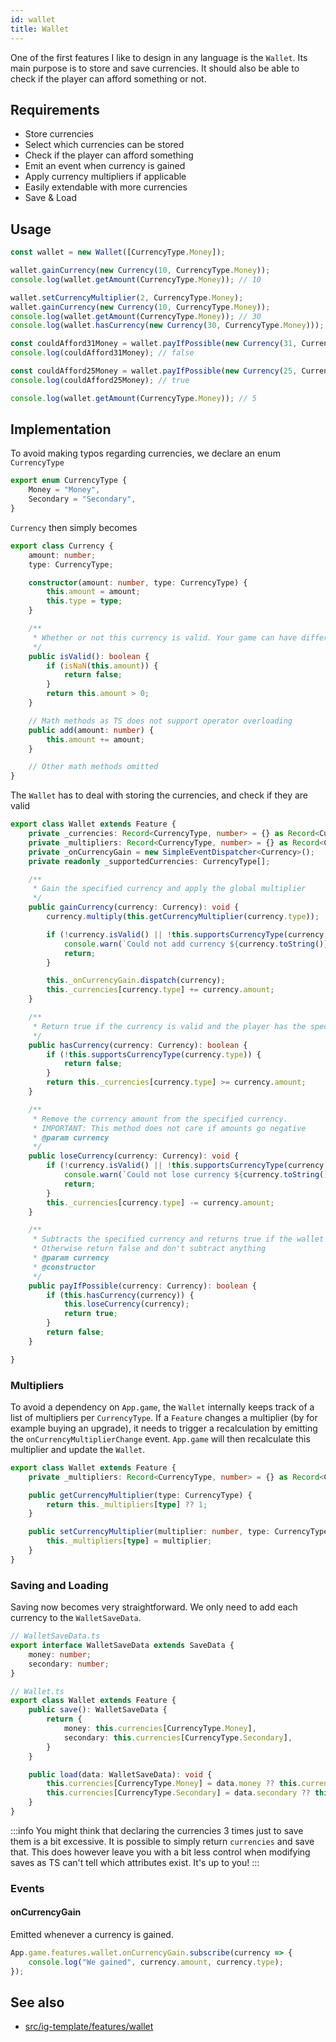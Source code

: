 ```yaml
---
id: wallet
title: Wallet
---
```


<!--- Introduction text, can be a bit personal -->
One of the first features I like to design in any language is the `Wallet`.
Its main purpose is to store and save currencies.
It should also be able to check if the player can afford something or not.

## Requirements
<!-- Everything that is needed for this feature to work -->
- Store currencies
- Select which currencies can be stored
- Check if the player can afford something
- Emit an event when currency is gained
- Apply currency multipliers if applicable
- Easily extendable with more currencies
- Save & Load

## Usage
```ts
const wallet = new Wallet([CurrencyType.Money]);

wallet.gainCurrency(new Currency(10, CurrencyType.Money));
console.log(wallet.getAmount(CurrencyType.Money)); // 10

wallet.setCurrencyMultiplier(2, CurrencyType.Money);
wallet.gainCurrency(new Currency(10, CurrencyType.Money));
console.log(wallet.getAmount(CurrencyType.Money)); // 30
console.log(wallet.hasCurrency(new Currency(30, CurrencyType.Money))); // true

const couldAfford31Money = wallet.payIfPossible(new Currency(31, CurrencyType.Money));
console.log(couldAfford31Money); // false

const couldAfford25Money = wallet.payIfPossible(new Currency(25, CurrencyType.Money));
console.log(couldAfford25Money); // true

console.log(wallet.getAmount(CurrencyType.Money)); // 5
```

## Implementation
<!--- Implementation details -->
To avoid making typos regarding currencies, we declare an enum `CurrencyType`
```ts
export enum CurrencyType {
    Money = "Money",
    Secondary = "Secondary",
}
```

`Currency` then simply becomes
```ts
export class Currency {
    amount: number;
    type: CurrencyType;

    constructor(amount: number, type: CurrencyType) {
        this.amount = amount;
        this.type = type;
    }

    /**
     * Whether or not this currency is valid. Your game can have different rules
     */
    public isValid(): boolean {
        if (isNaN(this.amount)) {
            return false;
        }
        return this.amount > 0;
    }

    // Math methods as TS does not support operator overloading
    public add(amount: number) {
        this.amount += amount;
    }

    // Other math methods omitted
}
```

The `Wallet` has to deal with storing the currencies, and check if they are valid

```ts
export class Wallet extends Feature {
    private _currencies: Record<CurrencyType, number> = {} as Record<CurrencyType, number>
    private _multipliers: Record<CurrencyType, number> = {} as Record<CurrencyType, number>
    private _onCurrencyGain = new SimpleEventDispatcher<Currency>();
    private readonly _supportedCurrencies: CurrencyType[];

    /**
     * Gain the specified currency and apply the global multiplier
     */
    public gainCurrency(currency: Currency): void {
        currency.multiply(this.getCurrencyMultiplier(currency.type));

        if (!currency.isValid() || !this.supportsCurrencyType(currency.type)) {
            console.warn(`Could not add currency ${currency.toString()}`);
            return;
        }

        this._onCurrencyGain.dispatch(currency);
        this._currencies[currency.type] += currency.amount;
    }

    /**
     * Return true if the currency is valid and the player has the specified amount.
     */
    public hasCurrency(currency: Currency): boolean {
        if (!this.supportsCurrencyType(currency.type)) {
            return false;
        }
        return this._currencies[currency.type] >= currency.amount;
    }

    /**
     * Remove the currency amount from the specified currency.
     * IMPORTANT: This method does not care if amounts go negative
     * @param currency
     */
    public loseCurrency(currency: Currency): void {
        if (!currency.isValid() || !this.supportsCurrencyType(currency.type)) {
            console.warn(`Could not lose currency ${currency.toString()}`);
            return;
        }
        this._currencies[currency.type] -= currency.amount;
    }

    /**
     * Subtracts the specified currency and returns true if the wallet has enough.
     * Otherwise return false and don't subtract anything
     * @param currency
     * @constructor
     */
    public payIfPossible(currency: Currency): boolean {
        if (this.hasCurrency(currency)) {
            this.loseCurrency(currency);
            return true;
        }
        return false;
    }

}

```


### Multipliers
To avoid a dependency on `App.game`, the `Wallet` internally keeps track of a list of multipliers per `CurrencyType`.
If a `Feature` changes a multiplier (by for example buying an upgrade),
it needs to trigger a recalculation by emitting the `onCurrencyMultiplierChange` event.
`App.game` will then recalculate this multiplier and update the `Wallet`.

```ts
export class Wallet extends Feature {
    private _multipliers: Record<CurrencyType, number> = {} as Record<CurrencyType, number>

    public getCurrencyMultiplier(type: CurrencyType) {
        return this._multipliers[type] ?? 1;
    }

    public setCurrencyMultiplier(multiplier: number, type: CurrencyType) {
        this._multipliers[type] = multiplier;
    }
}
```

### Saving and Loading
Saving now becomes very straightforward. We only need to add each currency to the `WalletSaveData`.
```ts
// WalletSaveData.ts
export interface WalletSaveData extends SaveData {
    money: number;
    secondary: number;
}

// Wallet.ts
export class Wallet extends Feature {
    public save(): WalletSaveData {
        return {
            money: this.currencies[CurrencyType.Money],
            secondary: this.currencies[CurrencyType.Secondary],
        }
    }

    public load(data: WalletSaveData): void {
        this.currencies[CurrencyType.Money] = data.money ?? this.currencies[CurrencyType.Money];
        this.currencies[CurrencyType.Secondary] = data.secondary ?? this.currencies[CurrencyType.Secondary];
    }
}
```

:::info
You might think that declaring the currencies 3 times just to save them is a bit excessive.
It is possible to simply return `currencies` and save that.
This does however leave you with a bit less control when modifying saves as TS can't tell which attributes exist.
It's up to you!
:::

### Events
<!--- Events this feature emits -->
#### onCurrencyGain
Emitted whenever a currency is gained.
```ts
App.game.features.wallet.onCurrencyGain.subscribe(currency => {
    console.log("We gained", currency.amount, currency.type);
});
```



<!---
## TODO
Nothing yet...
-->

## See also 
- [src/ig-template/features/wallet](https://github.com/123ishaTest/incremental-game-template/tree/master/src/ig-template/features/wallet)
